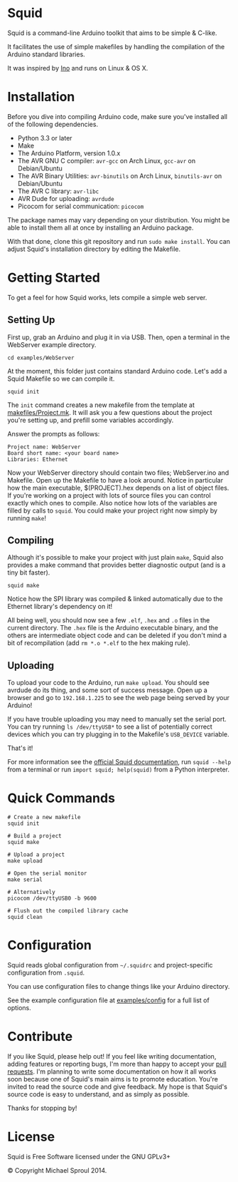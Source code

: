 Squid
=====

Squid is a command-line Arduino toolkit that aims to be simple & C-like.

It facilitates the use of simple makefiles by handling the compilation of the Arduino standard libraries.

It was inspired by [Ino](https://github.com/amperka/ino) and runs on Linux & OS X.

# Installation

Before you dive into compiling Arduino code, make sure you've installed all of the following dependencies.

* Python 3.3 or later
* Make
* The Arduino Platform, version 1.0.x
* The AVR GNU C compiler: `avr-gcc` on Arch Linux, `gcc-avr` on Debian/Ubuntu
* The AVR Binary Utilities: `avr-binutils` on Arch Linux, `binutils-avr` on Debian/Ubuntu
* The AVR C library: `avr-libc`
* AVR Dude for uploading: `avrdude`
* Picocom for serial communication: `picocom`

The package names may vary depending on your distribution. You might be able to install them all at once by installing an Arduino package.

With that done, clone this git repository and run `sudo make install`. You can adjust Squid's installation directory by editing the Makefile.

# Getting Started

To get a feel for how Squid works, lets compile a simple web server.

## Setting Up

First up, grab an Arduino and plug it in via USB. Then, open a terminal in the WebServer example directory.

```
cd examples/WebServer
```

At the moment, this folder just contains standard Arduino code. Let's add a Squid Makefile so we can compile it.

```
squid init
```

The `init` command creates a new makefile from the template at [makefiles/Project.mk](https://github.com/gnusouth/squid/blob/master/makefiles/Project.mk). It will ask you a few questions about the project you're setting up, and prefill some variables accordingly.

Answer the prompts as follows:

```
Project name: WebServer
Board short name: <your board name>
Libraries: Ethernet
```

Now your WebServer directory should contain two files; WebServer.ino and Makefile. Open up the Makefile to have a look around. Notice in particular how the main executable, $(PROJECT).hex depends on a list of object files. If you're working on a project with lots of source files you can control exactly which ones to compile. Also notice how lots of the variables are filled by calls to `squid`. You could make your project right now simply by running `make`!

## Compiling

Although it's possible to make your project with just plain `make`, Squid also provides a make command that provides better diagnostic output (and is a tiny bit faster).

```
squid make
```

Notice how the SPI library was compiled & linked automatically due to the Ethernet library's dependency on it!

All being well, you should now see a few `.elf`, `.hex` and `.o` files in the current directory. The `.hex` file is the Arduino executable binary, and the others are intermediate object code and can be deleted if you don't mind a bit of recompilation (add `rm *.o *.elf` to the hex making rule).

## Uploading

To upload your code to the Arduino, run `make upload`. You should see avrdude do its thing, and some sort of success message. Open up a browser and go to `192.168.1.225` to see the web page being served by your Arduino!

If you have trouble uploading you may need to manually set the serial port. You can try running `ls /dev/ttyUSB*` to see a list of potentially correct devices which you can try plugging in to the Makefile's `USB_DEVICE` variable.

That's it!

For more information see the [official Squid documentation](http://documentup.com/gnusouth/squid), run `squid --help` from a terminal or run `import squid; help(squid)` from a Python interpreter.

# Quick Commands

```
# Create a new makefile
squid init

# Build a project
squid make

# Upload a project
make upload

# Open the serial monitor
make serial

# Alternatively
picocom /dev/ttyUSB0 -b 9600

# Flush out the compiled library cache
squid clean
```

# Configuration

Squid reads global configuration from `~/.squidrc` and project-specific configuration from `.squid`.

You can use configuration files to change things like your Arduino directory.

See the example configuration file at [examples/config](https://github.com/gnusouth/squid/blob/master/examples/config) for a full list of options.

# Contribute

If you like Squid, please help out! If you feel like writing documentation, adding features or reporting bugs, I'm more than happy to accept your [pull requests](https://help.github.com/articles/using-pull-requests). I'm planning to write some documentation on how it all works soon because one of Squid's main aims is to promote education. You're invited to read the source code and give feedback. My hope is that Squid's source code is easy to understand, and as simply as possible.

Thanks for stopping by!

# License

Squid is Free Software licensed under the GNU GPLv3+

&copy; Copyright Michael Sproul 2014.
